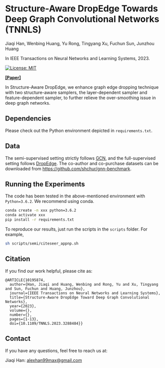 # Structure-Aware DropEdge Towards Deep Graph Convolutional Networks (TNNLS)

Jiaqi Han, Wenbing Huang, Yu Rong, Tingyang Xu, Fuchun Sun, Junzhou Huang

In IEEE Transactions on Neural Networks and Learning Systems, 2023.

[![License: MIT](https://img.shields.io/badge/License-MIT-yellow.svg)](https://github.com/hanjq17/DropEdgePlus/blob/main/LICENSE)

[**[Paper]**](https://doi.org/10.1109/TNNLS.2023.3288484)

In Structure-Aware DropEdge, we enhance graph edge dropping technique with two structure-aware samplers, the layer-dependent sampler and feature-dependent sampler, to further relieve the over-smoothing issue in deep graph networks.

<!-- ![Overview](assets/overview.png "Overview") -->



## Dependencies


Please check out the Python environment depicted in `requirements.txt`.



## Data

The semi-supervised setting strictly follows [GCN](https://github.com/tkipf/gcn), and the full-supervised setting follows [DropEdge](https://github.com/DropEdge/DropEdge). The co-author and co-purchase datasets can be downloaded from https://github.com/shchur/gnn-benchmark. 



## Running the Experiments


The code has been tested in the above-mentioned environment with `Python=3.6.2`. We recommend using conda.

```bash
conda create -n xxx python=3.6.2
conda activate xxx
pip install -r requirements.txt
```

To reproduce our results, just run the scripts in the `scripts` folder. For example,

```bash
sh scripts/semi/citeseer_appnp.sh
```

## Citation

If you find our work helpful, please cite as:

```
@ARTICLE{10195874,
  author={Han, Jiaqi and Huang, Wenbing and Rong, Yu and Xu, Tingyang and Sun, Fuchun and Huang, Junzhou},
  journal={IEEE Transactions on Neural Networks and Learning Systems}, 
  title={Structure-Aware DropEdge Toward Deep Graph Convolutional Networks}, 
  year={2023},
  volume={},
  number={},
  pages={1-13},
  doi={10.1109/TNNLS.2023.3288484}}

```


## Contact

If you have any questions, feel free to reach us at:

Jiaqi Han: alexhan99max@gmail.com

